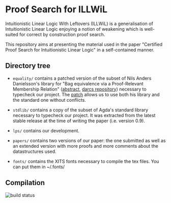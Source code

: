 Proof Search for ILLWiL
=======================

Intuitionistic Linear Logic With Leftovers (ILLWiL) is a generalisation of
Intuitionistic Linear Logic enjoying a notion of weakening which is well-suited
for correct by construction proof search.

This repository aims at presenting the material used in the paper "Certified
Proof Search for Intuitionistic Linear Logic" in a self-contained manner.

Directory tree
--------------

* `equality/` contains a patched version of the subset of Nils Anders Danielsson's
library for "Bag equivalence via a Proof-Relevant Membership Relation"
([abstract](http://www.cse.chalmers.se/~nad/publications/danielsson-bag-equivalence.html),
[darcs repository](http://www.cse.chalmers.se/~nad/repos/equality/)) necessary
to typecheck our project. The [patch](https://github.com/gallais/potpourri/blob/master/agda/lps/nad.diff)
allows us to use both his library and the standard one without conflicts.

* `stdlib/` contains a copy of the subset of Agda's standard library necessary
to typecheck our project. It was extracted from the latest stable release at the
time of writing the paper (i.e. version 0.9).

* `lps/` contains our development.

* `papers/` contains two versions of our paper: the one submitted as well as
an extended version with more proofs and more comments about the datastructures
used.

* `fonts/` contains the XITS fonts necessary to compile the tex files. You can
put them in ~/.fonts/

Compilation
-----------

![build status](https://travis-ci.org/gallais/proof-search-ILLWiL.svg?branch=master)

